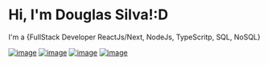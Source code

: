 <h1>Hi, I'm Douglas Silva!:D</h2>
<p>I'm a {FullStack Developer ReactJs/Next, NodeJs, TypeScritp, SQL, NoSQL}</p>
  
[![image](https://img.shields.io/badge/LinkedIn-0077B5?style=for-the-badge&logo=linkedin&logoColor=white)](https://www.linkedin.com/in/douglas-silva-926345147/)
[![image](https://img.shields.io/badge/Instagram-E4405F?style=for-the-badge&logo=instagram&logoColor=white)](https://www.instagram.com/dodo_odouglas/)
[![image](https://img.shields.io/badge/Twitter-1DA1F2?style=for-the-badge&logo=twitter&logoColor=white)](https://twitter.com/Ediigas1)
[![image](https://img.shields.io/badge/Microsoft_Outlook-0078D4?style=for-the-badge&logo=microsoft-outlook&logoColor=white)](mailto:douglas.edig@outlook.com)



<!-- <div>
  <img height="170" align="left" src="https://github-readme-stats.vercel.app/api?username=DouglasEdig&show_icons=true&theme=radical" />
  <img src="https://github-readme-stats.vercel.app/api/top-langs/?username=DouglasEdig&theme=radical" />
</div>
<br> -->
